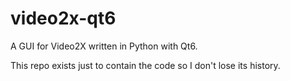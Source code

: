# video2x-qt6

A GUI for Video2X written in Python with Qt6.

This repo exists just to contain the code so I don't lose its history.
